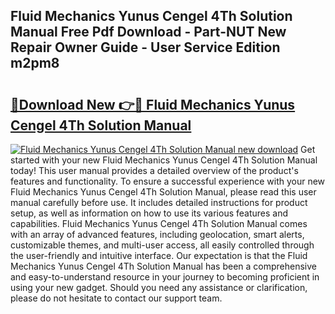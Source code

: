## Fluid Mechanics Yunus Cengel 4Th Solution Manual Free Pdf Download - Part-NUT New Repair Owner Guide - User Service Edition m2pm8

# <h2><a href="http://bc92288.oget.top/?id=Fluid+Mechanics+Yunus+Cengel+4Th+Solution+Manual">🔗Download New 👉🔴 Fluid Mechanics Yunus Cengel 4Th Solution Manual</a></h2>

[![Fluid Mechanics Yunus Cengel 4Th Solution Manual new download](https://i.imgur.com/5g1atiW.png)](http://bc92288.oget.top/?id=Fluid+Mechanics+Yunus+Cengel+4Th+Solution+Manual)
Get started with your new Fluid Mechanics Yunus Cengel 4Th Solution Manual today! This user manual provides a detailed overview of the product's features and functionality. To ensure a successful experience with your new Fluid Mechanics Yunus Cengel 4Th Solution Manual, please read this user manual carefully before use. It includes detailed instructions for product setup, as well as information on how to use its various features and capabilities. Fluid Mechanics Yunus Cengel 4Th Solution Manual comes with an array of advanced features, including geolocation, smart alerts, customizable themes, and multi-user access, all easily controlled through the user-friendly and intuitive interface. Our expectation is that the Fluid Mechanics Yunus Cengel 4Th Solution Manual has been a comprehensive and easy-to-understand resource in your journey to becoming proficient in using your new gadget. Should you need any assistance or clarification, please do not hesitate to contact our support team.
